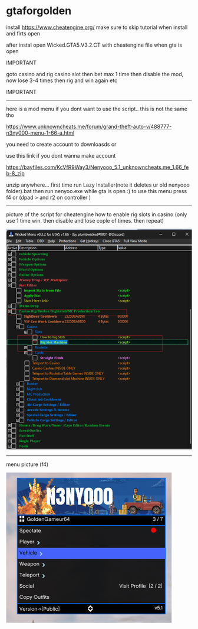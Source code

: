 # gtaforgolden



install https://www.cheatengine.org/ make sure to skip tutorial when install and firts open


after instal open Wicked.GTA5.V3.2.CT with cheatengine file when gta is open 


IMPORTANT

goto casino and rig casino slot then bet max 1 time then disable the mod, now  lose 3-4 times then rig and win again etc

IMPORTANT


-------------------------------------------------------------------------------------

here is a mod menu if you dont want to use the script.. this is not the same tho

https://www.unknowncheats.me/forum/grand-theft-auto-v/488777-n3ny000-menu-1-66-a.html 

you need to create account to downloasds or 

use this link if you dont wanna make account

https://bayfiles.com/KcVfR9Way3/Nenyooo_5.1_unknowncheats.me_1.66_feb-8_zip

unzip anywhere...
first time run Lazy Installer(note it deletes ur old nenyooo folder).bat
then run nenyoo.exe while gta is open :)
to use this menu press f4 or (dpad > and r2 on controller )




----------------------------------------------------
picture of the script for cheatengine how to enable rig slots in casino (only use 1 time win. then disable and lose cople of times. then repeat)

![alt text](https://raw.githubusercontent.com/ScriptsAndApps/gtaforgolden/main/slot.png)



-------------------------------------

menu picture (f4) 


![alt text](https://raw.githubusercontent.com/ScriptsAndApps/gtaforgolden/main/nenyoo.png)
